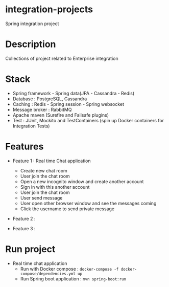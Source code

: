 # integration-projects
Spring integration project 




# Description 
Collections of project related to Enterprise integration 


# Stack 
+ Spring framework - Spring data(JPA - Cassandra - Redis)
+ Database : PostgreSQL, Cassandra 
+ Caching : Redis - Spring session - Spring websocket 
+ Message broker : RabbitMQ
+ Apache maven (Surefire and Failsafe plugins)
+ Test : JUnit, Mockito and TestContainers (spin up Docker containers for Integration Tests)





# Features 
+ Feature 1 : Real time Chat application 
    + Create new chat room 
    + User join the chat room 
    + Open a new incognito window and create another account 
    + Sign in with this another account 
    + User join the chat room 
    + User send message 
    + User open other browser window and see the messages coming 
    + Click the username to send private message 


+ Feature 2 : 





+ Feature 3 :



# Run project 
+ Real time chat application 
    + Run with Docker compose : `docker-compose -f docker-compose/dependencies.yml up`
    + Run Spring boot application : `mvn spring-boot:run`









